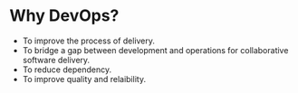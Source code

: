 # Why DevOps?
- To improve the process of delivery.
- To bridge a gap between development and operations for collaborative software delivery.
- To reduce dependency.
- To improve quality and relaibility.
